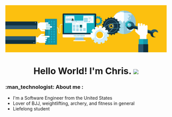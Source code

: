 <div align="center">
  <img src="https://github.com/CLBRITTON2/CLBRITTON2/blob/main/GithubBanner.gif"/>
</div>


<h1 align="center">
  Hello World! I'm Chris.
  <img src="https://media.giphy.com/media/hvRJCLFzcasrR4ia7z/giphy.gif" width="30px"/>
</h1>

<h3>
:man_technologist: About me : 
</h3>

- I'm a Software Engineer from the United States
- Lover of BJJ, weightlifting, archery, and fitness in general
- Liefelong student

<h3>

